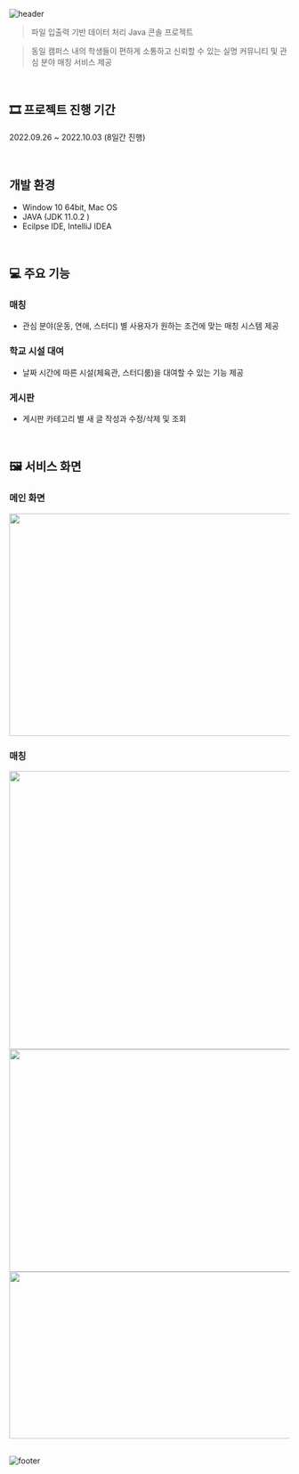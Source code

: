![header](https://capsule-render.vercel.app/api?type=Venom&color=EEFF00,100:10EE90&fontAlign=50&fontAlignY=35&text=대학 커뮤니티 매칭 시스템(SSM)&descAlign=70&descAlignY=55&height=200&fontSize=35&fontColor=EEEEEE)
> 파일 입출력 기반 데이터 처리 Java 콘솔 프로젝트


> 동일 캠퍼스 내의 학생들이 편하게 소통하고 신뢰할 수 있는 실명 커뮤니티 및 관심 분야 매칭 서비스 제공

<br>

## 🎞 프로젝트 진행 기간

2022.09.26 ~ 2022.10.03 (8일간 진행)

<br>


## 개발 환경

* Window 10 64bit, Mac OS
* JAVA (JDK 11.0.2 )
* Ecilpse IDE, IntelliJ IDEA

<br>


## 💻 주요 기능

### 매칭
- 관심 분야(운동, 연애, 스터디) 별 사용자가 원하는 조건에 맞는 매칭 시스템 제공

### 학교 시설 대여

- 날짜 시간에 따른 시설(체육관, 스터디룸)을 대여할 수 있는 기능 제공

### 게시판
- 게시판 카테고리 별 새 글 작성과 수정/삭제 및 조회


<br>

## 🖼 서비스 화면
### 메인 화면
<img src="https://github.com/user-attachments/assets/c7cc527c-8e80-4d98-910c-c2ab1742e989" width="600" height="400"/>
<br>

### 매칭
<img src="https://github.com/user-attachments/assets/77111687-a798-4861-ab52-a49183b6108d" width="600" height="500"/>
<br>
<img src="https://github.com/user-attachments/assets/be43093c-fe34-43cd-9907-1ef37589074c" width="600" height="400"/>
<br>
<img src="https://github.com/user-attachments/assets/81c38de5-fd11-4d98-9487-ec4dd7f5c832" width="700" height="300"/>
<br>



<br>


![footer](https://capsule-render.vercel.app/api?type=waving&color=EEFF00,100:10EE90&height=180&section=footer&text=%20&fontSize=90)
